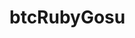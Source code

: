 # btcRubyGosu
<!-- 
    Juego tipo asteroids en el que el jugador se mueve por un mapa en dos dimensiones
    para destruir o recoger las maximas estrellas que pueda.

 -->